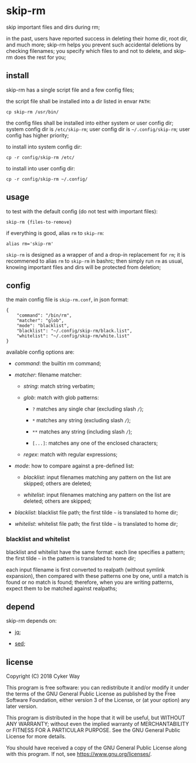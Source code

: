 # skip-rm

skip important files and dirs during rm;

in the past, users have reported success in deleting their home dir, root dir,
and much more; skip-rm helps you prevent such accidental deletions by checking
filenames; you specify which files to and not to delete, and skip-rm does the
rest for you;

## install

skip-rm has a single script file and a few config files;

the script file shall be installed into a dir listed in envar `PATH`:

    cp skip-rm /usr/bin/

the config files shall be installed into either system or user config dir;
system config dir is `/etc/skip-rm`; user config dir is `~/.config/skip-rm`;
user config has higher priority;

to install into system config dir:

    cp -r config/skip-rm /etc/

to install into user config dir:

    cp -r config/skip-rm ~/.config/

## usage

to test with the default config (do not test with important files):

    skip-rm {files-to-remove}

if everything is good, alias `rm` to `skip-rm`:

    alias rm='skip-rm'

`skip-rm` is designed as a wrapper of and a drop-in replacement for `rm`; it is
recommened to alias `rm` to `skip-rm` in bashrc; then simply run `rm` as usual,
knowing important files and dirs will be protected from deletion;

## config

the main config file is `skip-rm.conf`, in json format:

    {
        "command": "/bin/rm",
        "matcher": "glob",
        "mode": "blacklist",
        "blacklist": "~/.config/skip-rm/black.list",
        "whitelist": "~/.config/skip-rm/white.list"
    }

available config options are:

-   *command*: the builtin rm command;

-   *matcher*: filename matcher:

    -   *string*: match string verbatim;

    -   *glob*: match with glob patterns:

        -   `?` matches any single char (excluding slash `/`);

        -   `*` matches any string (excluding slash `/`);

        -   `**` matches any string (including slash `/`);

        -   `[...]`: matches any one of the enclosed characters;

    -   *regex*: match with regular expressions;

-   *mode*: how to compare against a pre-defined list:

    -   *blacklist*: input filenames matching any pattern on the list are
        skipped; others are deleted;

    -   *whitelist*: input filenames matching any pattern on the list are
        deleted; others are skipped;

-   *blacklist*: blacklist file path; the first tilde `~` is translated to home
    dir;

-   *whitelist*: whitelist file path; the first tilde `~` is translated to home
    dir;

### blacklist and whitelist

blacklist and whitelist have the same format: each line specifies a pattern; the
first tilde `~` in the pattern is translated to home dir;

each input filename is first converted to realpath (without symlink expansion),
then compared with these patterns one by one, until a match is found or no match
is found; therefore, when you are writing patterns, expect them to be matched
against realpaths;

## depend

skip-rm depends on:

-   [jq](https://github.com/stedolan/jq);

-   [sed](https://www.gnu.org/software/sed/);

## license

Copyright (C) 2018 Cyker Way

This program is free software: you can redistribute it and/or modify it under
the terms of the GNU General Public License as published by the Free Software
Foundation, either version 3 of the License, or (at your option) any later
version.

This program is distributed in the hope that it will be useful, but WITHOUT ANY
WARRANTY; without even the implied warranty of MERCHANTABILITY or FITNESS FOR A
PARTICULAR PURPOSE. See the GNU General Public License for more details.

You should have received a copy of the GNU General Public License along with
this program. If not, see <https://www.gnu.org/licenses/>.

